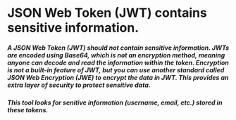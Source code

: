 # JSON Web Token (JWT) contains sensitive information.
##### A JSON Web Token (JWT) should not contain sensitive information. JWTs are encoded using Base64, which is not an encryption method, meaning anyone can decode and read the information within the token. Encryption is not a built-in feature of JWT, but you can use another standard called JSON Web Encryption (JWE) to encrypt the data in JWT. This provides an extra layer of security to protect sensitive data.
##### This tool looks for senitive information (username, email, etc.) stored in these tokens.
